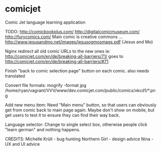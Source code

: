 # comicjet
Comic Jet language learning application

TODO:
http://comicbookplus.com/
http://digitalcomicmuseum.com/
http://furycomics.com/
Main comic is creative commons ... http://www.jesusandmo.net/images/jesusogmosmags.pdf (Jesus and Mo)

Nginx redirect all old comic URLs to the new ones
	ie: http://comicjet.com/en/de/breaking-all-barriers/71/ goes to http://comicjet.com/en/de/breaking-all-barriers/#71

Finish "back to comic selection page" button on each comic.
	also needs translated


Convert file formats:
mogrify -format jpg /home/ryan/vagrant/VVV/www/dev.comicjet.com/public/comics/xkcd1/*.png



Add new menu item:
	Need "Main menu" button, so that users can obviously get from comic back to main page again.
	Maybe don't show on mobile, but get users to test it to ensure they can find their way back.


Language selector:
	Change to single select box, otherwise people click "learn german" and nothing happens.



CREDITS:
Michelle Krüll - bug hunting
Northern Girl - design advice
Nina - UX and UI advice

